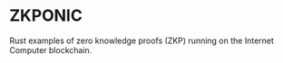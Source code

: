 # ZKPONIC
Rust examples of zero knowledge proofs (ZKP) running on the Internet Computer blockchain.
